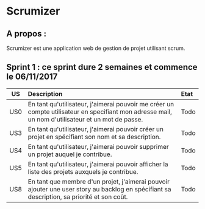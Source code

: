 Scrumizer
=========

A propos :
----------

Scrumizer est une application web de gestion de projet utilisant scrum.

Sprint 1 : ce sprint dure 2 semaines et commence le 06/11/2017
---------


|US |Description|Etat|
|:-:|:----------|:---|
|US0 |En tant qu'utilisateur, j'aimerai pouvoir me créer un compte utilisateur en specifiant mon adresse mail, un nom d'utilisateur et un mot de passe. |Todo|
|US3 |En tant qu'utilisateur, j'aimerai pouvoir créer un projet en spécifiant son nom et sa description.|Todo|
|US4 |En tant qu'utilisateur, j'aimerai pouvoir supprimer un projet auquel je contribue.|Todo|
|US5 |En tant qu'utilisateur, j'aimerai pouvoir afficher la liste des projets auxquels je contribue.|Todo|
|US8 |En tant que membre d'un projet, j'aimerai pouvoir ajouter une user story au backlog en spécifiant sa description, sa priorité et son coût.|Todo|
